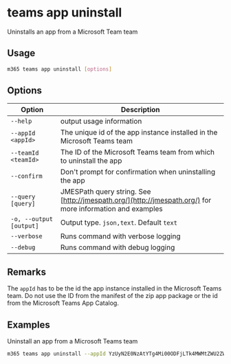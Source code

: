 # teams app uninstall

Uninstalls an app from a Microsoft Team team

## Usage

```sh
m365 teams app uninstall [options]
```

## Options

Option|Description
------|-----------
`--help`|output usage information
`--appId <appId>`|The unique id of the app instance installed in the Microsoft Teams team
`--teamId <teamId>`|The ID of the Microsoft Teams team from which to uninstall the app
`--confirm`|Don't prompt for confirmation when uninstalling the app
`--query [query]`|JMESPath query string. See [http://jmespath.org/](http://jmespath.org/) for more information and examples
`-o, --output [output]`|Output type. `json,text`. Default `text`
`--verbose`|Runs command with verbose logging
`--debug`|Runs command with debug logging

## Remarks

The `appId` has to be the id the app instance installed in the Microsoft Teams team.
Do not use the ID from the manifest of the zip app package or the id from the Microsoft Teams App Catalog.

## Examples

Uninstall an app from a Microsoft Teams team

```sh
m365 teams app uninstall --appId YzUyN2E0NzAtYTg4Mi00ODFjLTk4MWMtZWU2ZWZhYmE4NWM3IyM0ZDFlYTA0Ny1mMTk2LTQ1MGQtYjJlOS0wZDI4NTViYTA1YTY= --teamId 2609af39-7775-4f94-a3dc-0dd67657e900
```